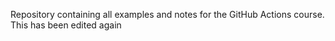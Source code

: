 Repository containing all examples and notes for the GitHub Actions course. This has been edited again
